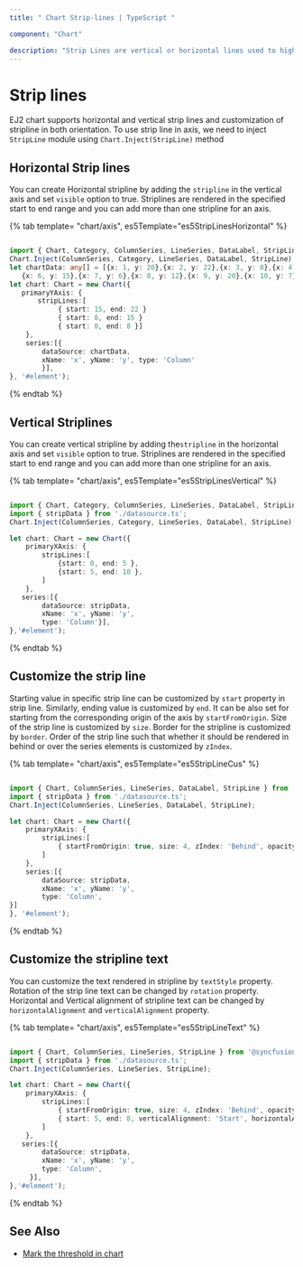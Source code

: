 ```yaml
---
title: " Chart Strip-lines | TypeScript "

component: "Chart"

description: "Strip Lines are vertical or horizontal lines used to highlight/mark a certain region on the plot area."
---
```

<!-- markdownlint-disable MD036 -->

# Strip lines

<!-- markdownlint-disable MD036 -->

EJ2 chart supports horizontal and vertical strip lines and customization of stripline in both orientation.
To use strip line in axis, we need to inject `StripLine` module using `Chart.Inject(StripLine)` method

## Horizontal Strip lines

You can create Horizontal stripline by adding the `stripline` in the vertical axis and set `visible` option to true.
Striplines are rendered in the specified start to end range and you can add more than one stripline for an axis.

{% tab template= "chart/axis", es5Template="es5StripLinesHorizontal" %}

```typescript

import { Chart, Category, ColumnSeries, LineSeries, DataLabel, StripLine } from '@syncfusion/ej2-charts';
Chart.Inject(ColumnSeries, Category, LineSeries, DataLabel, StripLine);
let chartData: any[] = [{x: 1, y: 20},{x: 2, y: 22},{x: 3, y: 0},{x: 4, y: 12},{x: 5, y: 5},
   {x: 6, y: 15},{x: 7, y: 6},{x: 8, y: 12},{x: 9, y: 20},{x: 10, y: 7}];
let chart: Chart = new Chart({
   primaryYAxis: {
       stripLines:[
            { start: 15, end: 22 }
            { start: 8, end: 15 }
            { start: 0, end: 8 }]
    },
    series:[{
        dataSource: chartData,
        xName: 'x', yName: 'y', type: 'Column'
        }],
}, '#element');

```

{% endtab %}

## Vertical Striplines

You can create vertical stripline by adding the`stripline` in the horizontal axis and set `visible` option to true.
Striplines are rendered in the specified start to end range and you can add more than one stripline for an axis.

{% tab template= "chart/axis", es5Template="es5StripLinesVertical" %}

```typescript

import { Chart, Category, ColumnSeries, LineSeries, DataLabel, StripLine } from '@syncfusion/ej2-charts';
import { stripData } from './datasource.ts';
Chart.Inject(ColumnSeries, Category, LineSeries, DataLabel, StripLine);

let chart: Chart = new Chart({
    primaryXAxis: {
        stripLines:[
            {start: 0, end: 5 },
            {start: 5, end: 10 },
        ]
    },
   series:[{
        dataSource: stripData,
        xName: 'x', yName: 'y',
        type: 'Column'}],
},'#element');

```

{% endtab %}

## Customize the strip line

Starting value in specific strip line can be customized by `start` property in strip line. Similarly, ending value is customized by `end`. It can be also set for starting from the corresponding origin of the axis by
`startFromOrigin`. Size of the strip line is customized by `size`. Border for the stripline is customized by `border`. Order of the strip line such that whether it should be rendered in behind or over the series elements
is customized by `zIndex`.

{% tab template= "chart/axis", es5Template="es5StripLineCus" %}

```typescript

import { Chart, ColumnSeries, LineSeries, DataLabel, StripLine } from '@syncfusion/ej2-charts';
import { stripData } from './datasource.ts';
Chart.Inject(ColumnSeries, LineSeries, DataLabel, StripLine);

let chart: Chart = new Chart({
    primaryXAxis: {
        stripLines:[
            { startFromOrigin: true, size: 4, zIndex: 'Behind', opacity: 0.5}
        ]
    },
    series:[{
        dataSource: stripData,
        xName: 'x', yName: 'y',
        type: 'Column',
}]
}, '#element');

```

{% endtab %}

## Customize the stripline text

You can customize the text rendered in stripline by `textStyle` property. Rotation of the strip line text can be changed by `rotation` property.
Horizontal and Vertical alignment of stripline text can be changed by `horizontalAlignment` and `verticalAlignment` property.

{% tab template= "chart/axis", es5Template="es5StripLineText" %}

```typescript

import { Chart, ColumnSeries, LineSeries, StripLine } from '@syncfusion/ej2-charts';
import { stripData } from './datasource.ts';
Chart.Inject(ColumnSeries, LineSeries, StripLine);

let chart: Chart = new Chart({
    primaryXAxis: {
        stripLines:[
            { startFromOrigin: true, size: 4, zIndex: 'Behind', opacity: 0.5,  text: 'Good', verticalAlignment: 'Middle', horizontalAlignment: 'Middle', rotation: 90, textStyle: { size: 15}},
            { start: 5, end: 8, verticalAlignment: 'Start', horizontalAlignment: 'End', rotation: 45, text: 'Poor'}
        ]
    },
   series:[{
        dataSource: stripData,
        xName: 'x', yName: 'y',
        type: 'Column',
     }],
},'#element');

```

{% endtab %}

## See Also

* [Mark the threshold in chart](./how-to/#mark-a-threshold-in-chart)